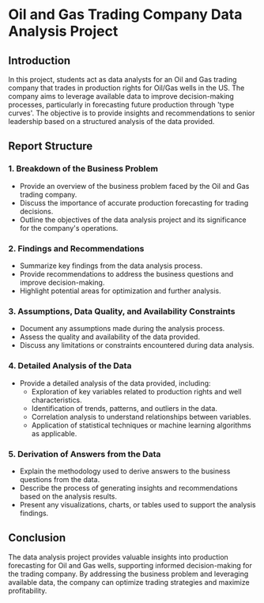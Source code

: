 # Oil and Gas Trading Company Data Analysis Project

## Introduction

In this project, students act as data analysts for an Oil and Gas trading company that trades in production rights for Oil/Gas wells in the US. The company aims to leverage available data to improve decision-making processes, particularly in forecasting future production through 'type curves'. The objective is to provide insights and recommendations to senior leadership based on a structured analysis of the data provided.

## Report Structure

### 1. Breakdown of the Business Problem

- Provide an overview of the business problem faced by the Oil and Gas trading company.
- Discuss the importance of accurate production forecasting for trading decisions.
- Outline the objectives of the data analysis project and its significance for the company's operations.

### 2. Findings and Recommendations

- Summarize key findings from the data analysis process.
- Provide recommendations to address the business questions and improve decision-making.
- Highlight potential areas for optimization and further analysis.

### 3. Assumptions, Data Quality, and Availability Constraints

- Document any assumptions made during the analysis process.
- Assess the quality and availability of the data provided.
- Discuss any limitations or constraints encountered during data analysis.

### 4. Detailed Analysis of the Data

- Provide a detailed analysis of the data provided, including:
  - Exploration of key variables related to production rights and well characteristics.
  - Identification of trends, patterns, and outliers in the data.
  - Correlation analysis to understand relationships between variables.
  - Application of statistical techniques or machine learning algorithms as applicable.

### 5. Derivation of Answers from the Data

- Explain the methodology used to derive answers to the business questions from the data.
- Describe the process of generating insights and recommendations based on the analysis results.
- Present any visualizations, charts, or tables used to support the analysis findings.

## Conclusion

The data analysis project provides valuable insights into production forecasting for Oil and Gas wells, supporting informed decision-making for the trading company. By addressing the business problem and leveraging available data, the company can optimize trading strategies and maximize profitability.
